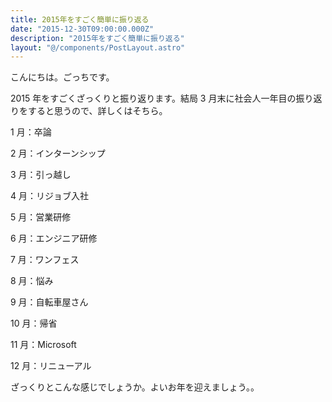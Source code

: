 ```yaml
---
title: 2015年をすごく簡単に振り返る
date: "2015-12-30T09:00:00.000Z"
description: "2015年をすごく簡単に振り返る"
layout: "@/components/PostLayout.astro"
---
```


こんにちは。ごっちです。

2015 年をすごくざっくりと振り返ります。結局 3 月末に社会人一年目の振り返りをすると思うので、詳しくはそちら。

1 月：卒論

2 月：インターンシップ

3 月：引っ越し

4 月：リジョブ入社

5 月：営業研修

6 月：エンジニア研修

7 月：ワンフェス

8 月：悩み

9 月：自転車屋さん

10 月：帰省

11 月：Microsoft

12 月：リニューアル

ざっくりとこんな感じでしょうか。よいお年を迎えましょう。。
